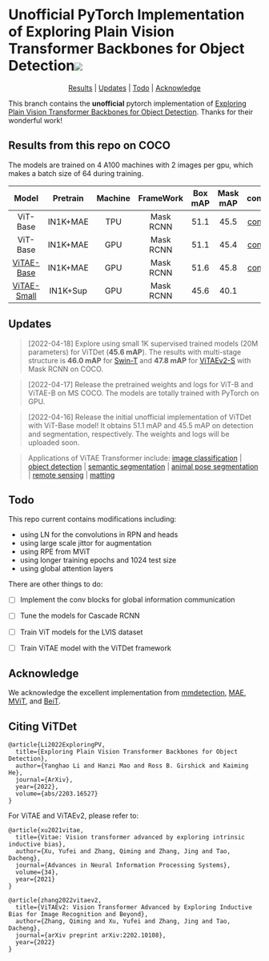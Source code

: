 <h1 align="left">Unofficial PyTorch Implementation of Exploring Plain Vision Transformer Backbones for Object Detection<a href="https://arxiv.org/abs/2203.16527"><img src="https://img.shields.io/badge/arXiv-Paper-<COLOR>.svg" ></a></h1> 

<p align="center">
  <a href="#Results">Results</a> |
  <a href="#Updates">Updates</a> |
  <a href='#Todo'>Todo</a> |
  <a href="#Acknowledge">Acknowledge</a>
</p>

This branch contains the **unofficial** pytorch implementation of <a href="https://arxiv.org/abs/2203.16527">Exploring Plain Vision Transformer Backbones for Object Detection</a>. Thanks for their wonderful work!

## Results from this repo on COCO

The models are trained on 4 A100 machines with 2 images per gpu, which makes a batch size of 64 during training.

| Model | Pretrain | Machine | FrameWork | Box mAP | Mask mAP | config | log | weight |
| :----: | :----: | :----: | :----: | :----: | :----: | :----: | :----: | :----: | 
| ViT-Base | IN1K+MAE | TPU | Mask RCNN | 51.1 | 45.5 | [config](./configs/ViTDet/ViTDet-ViT-Base-100e.py) | [log](logs/ViT-Base-TPU.log.json) | [OneDrive](https://1drv.ms/u/s!AimBgYV7JjTlgQuegyG-Z3FH2LDP?e=9ij98g) |
| ViT-Base | IN1K+MAE | GPU | Mask RCNN | 51.1 | 45.4 | [config](./configs/ViTDet/ViTDet-ViT-Base-100e.py) | [log](logs/ViT-Base-GPU.log.json) | [OneDrive](https://1drv.ms/u/s!AimBgYV7JjTlgRA7Y9s2rA5NC4wn?e=QfpKJf) |
| [ViTAE-Base](https://arxiv.org/abs/2202.10108) | IN1K+MAE | GPU | Mask RCNN | 51.6 | 45.8 | [config](configs/ViTDet/ViTDet-ViTAE-Base-100e.py) | [log](logs/ViTAE-Base-GPU.log.json) | [OneDrive](https://1drv.ms/u/s!AimBgYV7JjTlgQ--Ez4mzEnO-G5Y?e=ACfLxC) |
| [ViTAE-Small](https://arxiv.org/abs/2202.10108) | IN1K+Sup | GPU | Mask RCNN | 45.6 | 40.1 | | [log](logs/ViTAE-S-GPU.log.json) | [OneDrive](https://1drv.ms/u/s!AimBgYV7JjTlgQ7PorGY53K6gIGd?e=lw81U5) |

## Updates

> [2022-04-18] Explore using small 1K supervised trained models (20M parameters) for ViTDet (**45.6 mAP**). The results with multi-stage structure is **46.0 mAP** for [Swin-T](https://github.com/SwinTransformer/Swin-Transformer-Object-Detection) and **47.8 mAP** for [ViTAEv2-S](https://github.com/ViTAE-Transformer/ViTAE-Transformer/tree/main/Object-Detection) with Mask RCNN on COCO.

> [2022-04-17] Release the pretrained weights and logs for ViT-B and ViTAE-B on MS COCO. The models are totally trained with PyTorch on GPU.

> [2022-04-16] Release the initial unofficial implementation of ViTDet with ViT-Base model! It obtains 51.1 mAP and 45.5 mAP on detection and segmentation, respectively. The weights and logs will be uploaded soon. 

> Applications of ViTAE Transformer include: [image classification](https://github.com/ViTAE-Transformer/ViTAE-Transformer/tree/main/Image-Classification) | [object detection](https://github.com/ViTAE-Transformer/ViTAE-Transformer/tree/main/Object-Detection) | [semantic segmentation](https://github.com/ViTAE-Transformer/ViTAE-Transformer/tree/main/Semantic-Segmentation) | [animal pose segmentation](https://github.com/ViTAE-Transformer/ViTAE-Transformer/tree/main/Animal-Pose-Estimation) | [remote sensing](https://github.com/ViTAE-Transformer/ViTAE-Transformer-Remote-Sensing) | [matting](https://github.com/ViTAE-Transformer/ViTAE-Transformer-Matting)

## Todo

This repo current contains modifications including:

- using LN for the convolutions in RPN and heads
- using large scale jittor for augmentation
- using RPE from MViT
- using longer training epochs and 1024 test size
- using global attention layers

There are other things to do:

- [ ] Implement the conv blocks for global information communication

- [ ] Tune the models for Cascade RCNN 

- [ ] Train ViT models for the LVIS dataset

- [ ] Train ViTAE model with the ViTDet framework

## Acknowledge
We acknowledge the excellent implementation from [mmdetection](https://github.com/open-mmlab/mmdetection), [MAE](https://github.com/facebookresearch/mae), [MViT](https://github.com/facebookresearch/mvit), and [BeiT](https://github.com/microsoft/unilm/tree/master/beit).

## Citing ViTDet
```
@article{Li2022ExploringPV,
  title={Exploring Plain Vision Transformer Backbones for Object Detection},
  author={Yanghao Li and Hanzi Mao and Ross B. Girshick and Kaiming He},
  journal={ArXiv},
  year={2022},
  volume={abs/2203.16527}
}
```

For ViTAE and ViTAEv2, please refer to:
```
@article{xu2021vitae,
  title={Vitae: Vision transformer advanced by exploring intrinsic inductive bias},
  author={Xu, Yufei and Zhang, Qiming and Zhang, Jing and Tao, Dacheng},
  journal={Advances in Neural Information Processing Systems},
  volume={34},
  year={2021}
}

@article{zhang2022vitaev2,
  title={ViTAEv2: Vision Transformer Advanced by Exploring Inductive Bias for Image Recognition and Beyond},
  author={Zhang, Qiming and Xu, Yufei and Zhang, Jing and Tao, Dacheng},
  journal={arXiv preprint arXiv:2202.10108},
  year={2022}
}
```
